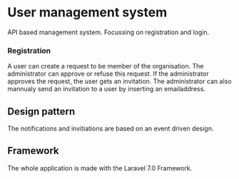 # User management system
API based management system. Focussing on registration and login.

### Registration
A user can create a request to be member of the organisation. The administrator can approve or refuse this request.
If the administrator approves the request, the user gets an invitation.
The administrator can also mannualy send an invitation to a user by inserting an emailaddress.

## Design pattern
The notifications and invitiations are based on an event driven design. 

## Framework
The whole application is made with the Laravel 7.0 Framework. 
